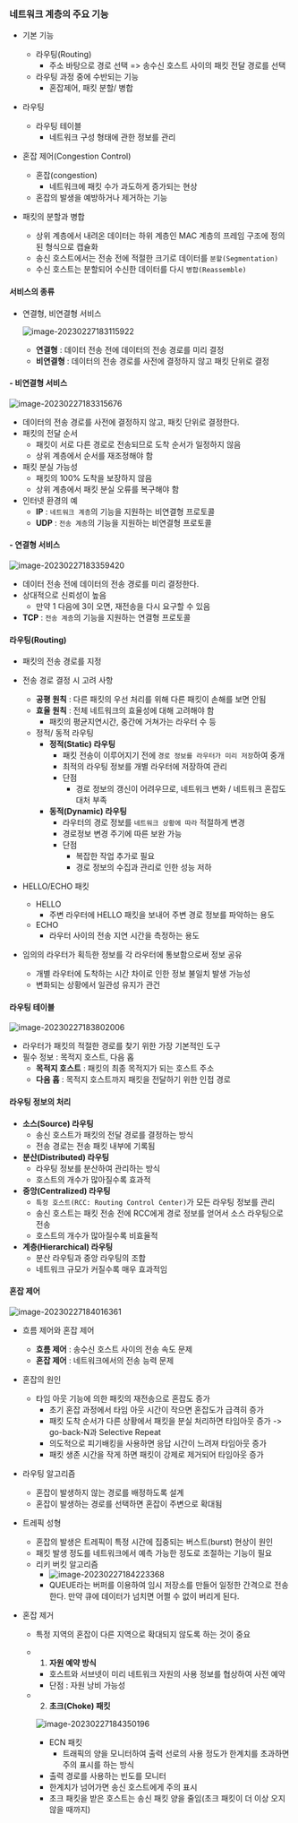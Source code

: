 ### 네트워크 계층의 주요 기능

- 기본 기능
  - 라우팅(Routing)
    - 주소 바탕으로 경로 선택 => 송수신 호스트 사이의 패킷 전달 경로를 선택
  - 라우팅 과정 중에 수반되는 기능
    - 혼잡제어, 패킷 분할/ 병합
- 라우팅
  - 라우팅 테이블
    - 네트워크 구성 형태에 관한 정보를 관리

- 혼잡 제어(Congestion Control)
  - 혼잡(congestion)
    - 네트워크에 패킷 수가 과도하게 증가되는 현상
  - 혼잡의 발생을 예방하거나 제거하는 기능
- 패킷의 분할과 병합
  - 상위 계층에서 내려온 데이터는 하위 계층인 MAC 계층의 프레임 구조에 정의된 형식으로 캡슐화
  - 송신 호스트에서는 전송 전에 적절한 크기로 데이터를 `분할(Segmentation)`
  - 수신 호스트는 분할되어 수신한 데이터를 다시 `병합(Reassemble)`



#### 서비스의 종류

- 연결형, 비연결형 서비스

  ![image-20230227183115922](./assets/image-20230227183115922.png)

  - **연결형** : 데이터 전송 전에 데이터의 전송 경로를 미리 결정
  - **비연결형** : 데이터의 전송 경로를 사전에 결정하지 않고 패킷 단위로 결정



#### - 비연결형 서비스

![image-20230227183315676](./assets/image-20230227183315676.png)

- 데이터의 전송 경로를 사전에 결정하지 않고, 패킷 단위로 결정한다.
- 패킷의 전달 순서
  - 패킷이 서로 다른 경로로 전송되므로 도착 순서가 일정하지 않음
  - 상위 계층에서 순서를 재조정해야 함
- 패킷 분실 가능성
  - 패킷의 100% 도착을 보장하지 않음
  - 상위 계층에서 패킷 분실 오류를 복구해야 함
- 인터넷 환경의 예
  - **IP** : `네트워크 계층`의 기능을 지원하는 비연결형 프로토콜
  - **UDP** : `전송 계층`의 기능을 지원하는 비연결형 프로토콜



#### - 연결형 서비스

![image-20230227183359420](./assets/image-20230227183359420.png)

- 데이터 전송 전에 데이터의 전송 경로를 미리 결정한다.
- 상대적으로 신뢰성이 높음
  - 만약 1 다음에 3이 오면, 재전송을 다시 요구할 수 있음
- **TCP** : `전송 계층`의 기능을 지원하는 연결형 프로토콜



#### 라우팅(Routing)

- 패킷의 전송 경로를 지정
- 전송 경로 결정 시 고려 사항
  - **공평 원칙** : 다른 패킷의 우선 처리를 위해 다른 패킷이 손해를 보면 안됨
  - **효율 원칙** : 전체 네트워크의 효율성에 대해 고려해야 함
    - 패킷의 평균지연시간, 중간에 거쳐가는 라우터 수 등
  - 정적/ 동적 라우팅
    - **정적(Static) 라우팅**
      - 패킷 전송이 이루어지기 전에 `경로 정보를 라우터가 미리 저장`하여 중개
      - 최적의 라우팅 정보를 개별 라우터에 저장하여 관리
      - 단점
        - 경로 정보의 갱신이 어려우므로, 네트워크 변화 / 네트워크 혼잡도 대처 부족
    - **동적(Dynamic) 라우팅**
      - 라우터의 경로 정보를 `네트워크 상황에 따라` 적절하게 변경
      - 경로정보 변경 주기에 따른 보완 가능
      - 단점
        - 복잡한 작업 추가로 필요
        - 경로 정보의 수집과 관리로 인한 성능 저하

- HELLO/ECHO 패킷
  - HELLO
    - 주변 라우터에 HELLO 패킷을 보내어 주변 경로 정보를 파악하는 용도
  - ECHO
    - 라우터 사이의 전송 지연 시간을 측정하는 용도
- 임의의 라우터가 획득한 정보를 각 라우터에 통보함으로써 정보 공유
  - 개별 라우터에 도착하는 시간 차이로 인한 정보 불일치 발생 가능성
  - 변화되는 상황에서 일관성 유지가 관건



#### 라우팅 테이블

![image-20230227183802006](./assets/image-20230227183802006.png)

- 라우터가 패킷의 적절한 경로를 찾기 위한 가장 기본적인 도구
- 필수 정보 : 목적지 호스트, 다음 홉
  - **목적지 호스트** : 패킷의 최종 목적지가 되는 호스트 주소
  - **다음 홉** : 목적지 호스트까지 패킷을 전달하기 위한 인접 경로



#### 라우팅 정보의 처리

- **소스(Source) 라우팅**
  - 송신 호스트가 패킷의 전달 경로를 결정하는 방식
  - 전송 경로는 전송 패킷 내부에 기록됨
- **분산(Distributed) 라우팅**
  - 라우팅 정보를 분산하여 관리하는 방식
  - 호스트의 개수가 많아질수록 효과적
- **중앙(Centralized) 라우팅**
  - `특정 호스트(RCC: Routing Control Center)`가 모든 라우팅 정보를 관리
  - 송신 호스트는 패킷 전송 전에 RCC에게 경로 정보를 얻어서 소스 라우팅으로 전송
  - 호스트의 개수가 많아질수록 비효율적
- **계층(Hierarchical) 라우팅**
  - 분산 라우팅과 중앙 라우팅의 조합
  - 네트워크 규모가 커질수록 매우 효과적임



#### 혼잡 제어

![image-20230227184016361](./assets/image-20230227184016361.png)

- 흐름 제어와 혼잡 제어
  - **흐름 제어** : 송수신 호스트 사이의 전송 속도 문제
  - **혼잡 제어** : 네트워크에서의 전송 능력 문제

- 혼잡의 원인
  - 타임 아웃 기능에 의한 패킷의 재전송으로 혼잡도 증가
    - 초기 혼잡 과정에서 타임 아웃 시간이 작으면 혼잡도가 급격히 증가
    - 패킷 도착 순서가 다른 상황에서 패킷을 분실 처리하면 타임아웃 증가 -> go-back-N과 Selective Repeat
    - 의도적으로 피기배킹을 사용하면 응답 시간이 느려져 타임아웃 증가
    - 패킷 생존 시간을 작게 하면 패킷이 강제로 제거되어 타임아웃 증가
- 라우팅 알고리즘
  - 혼잡이 발생하지 않는 경로를 배정하도록 설계
  - 혼잡이 발생하는 경로를 선택하면 혼잡이 주변으로 확대됨

- 트레픽 성형
  - 혼잡의 발생은 트레픽이 특정 시간에 집중되는 버스트(burst) 현상이 원인
  - 패킷 발생 정도를 네트워크에서 예측 가능한 정도로 조절하는 기능이 필요
  - 리키 버킷 알고리즘
    - ![image-20230227184223368](./assets/image-20230227184223368.png)
    - QUEUE라는 버퍼를 이용하여 임시 저장소를 만들어 일정한 간격으로 전송한다. 만약 큐에 데이터가 넘치면 어쩔 수 없이 버리게 된다.

- 혼잡 제거

  - 특정 지역의 혼잡이 다른 지역으로 확대되지 않도록 하는 것이 중요

  - 1) **자원 예약 방식**

    - 호스트와 서브넷이 미리 네트워크 자원의 사용 정보를 협상하여 사전 예약
    - 단점 : 자원 낭비 가능성

  - 2) **초크(Choke) 패킷**

    ![image-20230227184350196](./assets/image-20230227184350196.png)

    - ECN 패킷
      - 트래픽의 양을 모니터하여 출력 선로의 사용 정도가 한계치를 초과하면 주의 표시를 하는 방식
    - 출력 경로를 사용하는 빈도를 모니터
    - 한계치가 넘어가면 송신 호스트에게 주의 표시
    - 초크 패킷을 받은 호스트는 송신 패킷 양을 줄임(초크 패킷이 더 이상 오지 않을 때까지)